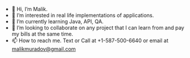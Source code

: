 - 👋 Hi, I’m Malik.
- 👀 I’m interested in real life implementations of applications.
- 🌱 I’m currently learning Java, API, QA.
- 💞️ I’m looking to collaborate on any project that I can learn from and pay my bills at the same time.
- 📫 How to reach me. Text or Call at +1-587-500-6640 or email at malikmuradov@gmail.com
